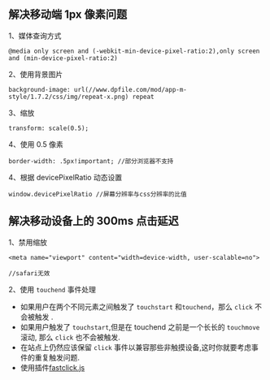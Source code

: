 ## 解决移动端 1px 像素问题

1、媒体查询方式

```
@media only screen and (-webkit-min-device-pixel-ratio:2),only screen and (min-device-pixel-ratio:2)
```

2、使用背景图片

```
background-image: url(//www.dpfile.com/mod/app-m-style/1.7.2/css/img/repeat-x.png) repeat
```

3、缩放

```
transform: scale(0.5);
```

4、使用 0.5 像素

```
border-width: .5px!important; //部分浏览器不支持
```

4、根据 devicePixelRatio 动态设置

```
window.devicePixelRatio //屏幕分辨率与css分辨率的比值
```

## 解决移动设备上的 300ms 点击延迟

1、禁用缩放

```
<meta name="viewport" content="width=device-width, user-scalable=no">

//safari无效
```

2、使用 `touchend` 事件处理

- 如果用户在两个不同元素之间触发了 `touchstart` 和`touchend`，那么 `click` 不会被触发 .
- 如果用户触发了 `touchstart`,但是在 touchend 之前是一个长长的 `touchmove` 滚动, 那么 `click` 也不会被触发.
- 在站点上仍然应该保留 `click` 事件以兼容那些非触摸设备,这时你就要考虑事件的重复触发问题.
- 使用插件[fastclick.js](https://github.com/ftlabs/fastclick)
